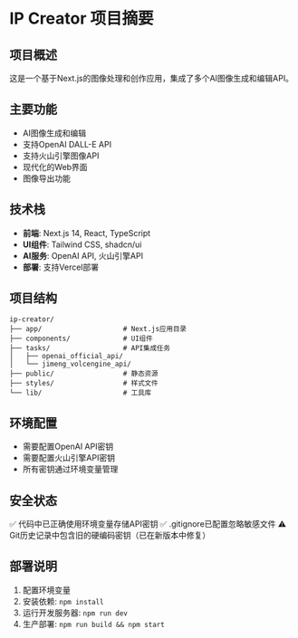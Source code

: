 # IP Creator 项目摘要

## 项目概述
这是一个基于Next.js的图像处理和创作应用，集成了多个AI图像生成和编辑API。

## 主要功能
- AI图像生成和编辑
- 支持OpenAI DALL-E API
- 支持火山引擎图像API
- 现代化的Web界面
- 图像导出功能

## 技术栈
- **前端**: Next.js 14, React, TypeScript
- **UI组件**: Tailwind CSS, shadcn/ui
- **AI服务**: OpenAI API, 火山引擎API
- **部署**: 支持Vercel部署

## 项目结构
```
ip-creator/
├── app/                    # Next.js应用目录
├── components/             # UI组件
├── tasks/                  # API集成任务
│   ├── openai_official_api/
│   └── jimeng_volcengine_api/
├── public/                 # 静态资源
├── styles/                 # 样式文件
└── lib/                    # 工具库
```

## 环境配置
- 需要配置OpenAI API密钥
- 需要配置火山引擎API密钥
- 所有密钥通过环境变量管理

## 安全状态
✅ 代码中已正确使用环境变量存储API密钥
✅ .gitignore已配置忽略敏感文件
⚠️ Git历史记录中包含旧的硬编码密钥（已在新版本中修复）

## 部署说明
1. 配置环境变量
2. 安装依赖: `npm install`
3. 运行开发服务器: `npm run dev`
4. 生产部署: `npm run build && npm start` 